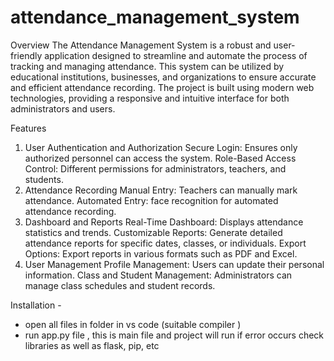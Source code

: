 # attendance_management_system
Overview
The Attendance Management System is a robust and user-friendly application designed to streamline and automate the process of tracking and managing attendance. This system can be utilized by educational institutions, businesses, and organizations to ensure accurate and efficient attendance recording. The project is built using modern web technologies, providing a responsive and intuitive interface for both administrators and users.

Features
1. User Authentication and Authorization
Secure Login: Ensures only authorized personnel can access the system.
Role-Based Access Control: Different permissions for administrators, teachers, and students.
2. Attendance Recording
Manual Entry: Teachers can manually mark attendance.
Automated Entry: face recognition for automated attendance recording.
3. Dashboard and Reports
Real-Time Dashboard: Displays attendance statistics and trends.
Customizable Reports: Generate detailed attendance reports for specific dates, classes, or individuals.
Export Options: Export reports in various formats such as PDF and Excel.
4. User Management
Profile Management: Users can update their personal information.
Class and Student Management: Administrators can manage class schedules and student records.

Installation - 
- open all files in folder in vs code (suitable compiler )
- run app.py file , this is main file
and project will run if error occurs check libraries as well as flask, pip, etc
